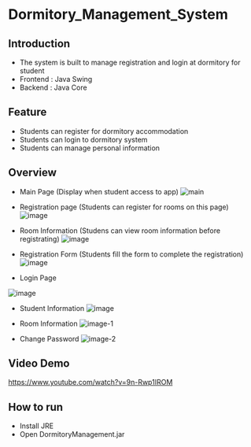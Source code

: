 # Dormitory_Management_System
## Introduction
- The system is built to manage registration and login at dormitory for student
- Frontend : Java Swing
- Backend : Java Core

## Feature
- Students can register for dormitory accommodation
- Students can login to dormitory system
- Students can manage personal information 

## Overview
- Main Page (Display when student access to app)
![main](https://github.com/tien2114988/Dormitory-Management-System/assets/110327876/a818fdd0-f258-4626-a1e4-b0fed50ca3d5)

- Registration page (Students can register for rooms on this page)
![image](https://github.com/tien2114988/Dormitory-Management-System/assets/110327876/e019f7af-f847-464a-8dfe-1b3d0762812c)

- Room Information (Studens can view room information before registrating)
![image](https://github.com/tien2114988/Dormitory-Management-System/assets/110327876/7a22bd8b-9320-42b7-aa62-1435f0209871)

- Registration Form (Students fill the form to complete the registration)
![image](https://github.com/tien2114988/Dormitory-Management-System/assets/110327876/33e0905c-2ff2-4a97-ba70-863f01cc697a)

- Login Page 

![image](https://github.com/tien2114988/Dormitory-Management-System/assets/110327876/74b5c2c6-34e5-409f-8e89-e8b7a1c41ea9)

- Student Information 
![image](https://github.com/tien2114988/Dormitory-Management-System/assets/110327876/4f0f351a-3fb7-4c64-a962-d66ed3181d05)

- Room Information 
![image-1](https://github.com/tien2114988/Dormitory-Management-System/assets/110327876/ff9afd5a-2943-4002-bb84-a9e261e8c4b1)

- Change Password 
![image-2](https://github.com/tien2114988/Dormitory-Management-System/assets/110327876/3f7bddf1-63d5-4ae5-8434-8d0de889b74c)

## Video Demo
https://www.youtube.com/watch?v=9n-Rwp1IROM


## How to run
- Install JRE
- Open DormitoryManagement.jar